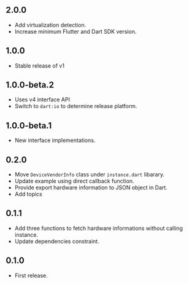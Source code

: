 ## 2.0.0

* Add virtualization detection.
* Increase minimum Flutter and Dart SDK version.

## 1.0.0

* Stable release of v1

## 1.0.0-beta.2

* Uses v4 interface API
* Switch to `dart:io` to determine release platform.

## 1.0.0-beta.1

* New interface implementations.

## 0.2.0

* Move `DeviceVendorInfo` class under `instance.dart` libarary.
* Update example using direct callback function.
* Provide export hardware information to JSON object in Dart.
* Add topics

## 0.1.1

* Add three functions to fetch hardware informations without calling instance.
* Update dependencies constraint.

## 0.1.0

* First release.
